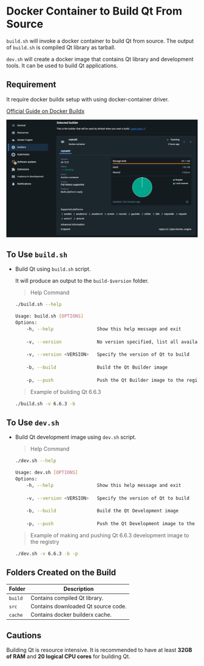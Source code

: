 

# Docker Container to Build Qt From Source

`build.sh` will invoke a docker container to build Qt from source. The output of `build.sh` is compiled Qt library as tarball.

`dev.sh` will create a docker image that contains Qt library and development tools. It can be used to build Qt applications.



## Requirement

It require docker buildx setup with using docker-container driver.

[Official Guide on Docker Buildx](https://docs.docker.com/reference/cli/docker/buildx/create/#driver)

![Docker Buildx](docs/img/builder.png)




## To Use `build.sh`

- Build Qt using `build.sh` script.
  
	It will produce an output to the `build-$version` folder.

	> Help Command
	```bash
	./build.sh --help
	```
	```bash
	Usage: build.sh [OPTIONS]
	Options:
        -h, --help                Show this help message and exit

        -v, --version             No version specified, list all available versions

        -v, --version <VERSION>   Specify the version of Qt to build

        -b, --build               Build the Qt Builder image

        -p, --push                Push the Qt Builder image to the registry
	```

	> Example of building Qt 6.6.3
	```bash
	./build.sh -v 6.6.3 -b
	```


## To Use `dev.sh`

- Build Qt development image using `dev.sh` script.

	> Help Command
	```bash
	./dev.sh --help
	```
	```bash
	Usage: dev.sh [OPTIONS]
	Options:
		-h, --help                Show this help message and exit

		-v, --version <VERSION>   Specify the version of Qt to build

		-b, --build               Build the Qt Development image

		-p, --push                Push the Qt Development image to the registry
	```

	> Example of making and pushing Qt 6.6.3 development image to the registry
	```bash
	./dev.sh -v 6.6.3 -b -p
	```



## Folders Created on the Build

| Folder | Description |
| ------ | ----------- |
| `build` | Contains compiled Qt library. |
| `src` | Contains downloaded Qt source code. |
| `cache` | Contains docker builderx cache. |



## Cautions

Building Qt is resource intensive. It is recommended to have at least **32GB of RAM** and **20 logical CPU cores** for building Qt.
